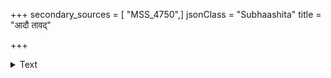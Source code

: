 +++
secondary_sources = [ "MSS_4750",]
jsonClass = "Subhaashita"
title = "आदौ तावद्"

+++

<details><summary>Text</summary>

आदौ तावद् व्यापारस्था यमवरुणधनदसदृशा भवन्त्यतिगर्विता मानोन्मत्ता दर्पोत्सिक्ताः परिभवहरणनिरता भवन्त्यतिदारुणाः।  
भ्रष्टास्तेभ्यो व्यापारेभ्यो हतिनिगडनियतचरणास् तथा लगुडार्दिता लम्बैः कूर्चैर्दीनैर्वक्त्रैर्मुनय इव शमदमरता भवन्त्यतिभद्रकाः॥
</details>
